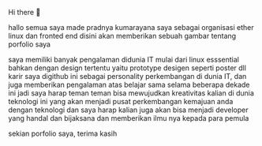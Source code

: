 Hi there 👋


hallo semua saya made pradnya kumarayana
saya sebagai organisasi ether linux dan fronted end disini akan memberikan sebuah gambar tentang porfolio saya 


saya memiliki banyak pengalaman didunia IT mulai dari linux esssential bahkan dengan design tertentu yaitu prototype desigen seperti poster dll
karir saya digithub ini sebagai personality perkembangan di dunia IT, dan juga memberikan pengalaman atas belajar sama selama beberapa dekade ini
jadi saya harap teman teman bisa mewujudkan kreativitas kalian di dunia teknologi ini yang akan menjadi pusat perkembangan kemajuan anda dengan teknologi dan saya harap kalian juga akan bisa menjadi developer yang handal dan bijaksana dan memberikan ilmu nya kepada para pemula

sekian porfolio saya, terima kasih
   
